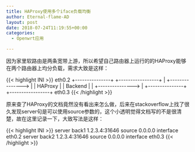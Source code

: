 ```yaml
---
title: HAProxy使用多个iface负载均衡
author: Eternal-flame-AD
layout: post
date: 2018-07-24T11:19:55+00:00
categories:
  - Openwrt应用

---
```

因为家里软路由是两条宽带上游，所以希望自己路由器上运行的的HAProxy能够在两个路由器上均分负载，需求大致是这样：

{{< highlight INI >}}
eth0.2
+---------------+               +-----------------+
|               +--------------->                 |
|   HAProxy     |               |    Backend      |
|               +--------------->                 |
+---------------+               +-----------------+
                     eth0.3
{{< /highlight >}}

原来查了HAProxy的文档竟然没有看出来怎么做，后来在stackoverflow上找了很久发现server句是可以使用source参数的，这个小透明觉得文档写的不是很清楚，故在这里记录一下，大致写法是这样：

{{< highlight INI >}}
server back1 1.2.3.4:31646 source 0.0.0.0 interface eth0.2
server back2 1.2.3.4:31646 source 0.0.0.0 interface eth0.3
{{< /highlight >}}

&nbsp;